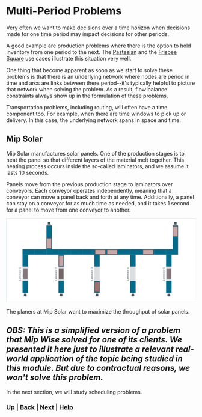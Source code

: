 # Multi-Period Problems
Very often we want to make decisions over a time horizon when decisions made 
for one time period may impact decisions for other periods. 

A good example are production problems where there is the option to hold 
inventory from one period to the next. The 
[Pastesian](https://www.mipwise.com/use-cases/pastesian) and the 
[Frisbee Square](https://www.mipwise.com/use-cases/frisbee-square) use cases 
illustrate this situation very well.

One thing that become apparent as soon as we start to solve these problems 
is that there is an underlying network where nodes are period in time and 
arcs are links between there period--it's typically helpful to picture that 
network when solving the problem. As a result, flow balance constraints 
always show up in the formulation of these problems.

Transportation problems, including routing, will often have a time component 
too. For example, when there are time windows to pick up or delivery. In 
this case, the underlying network spans in space and time.

## Mip Solar
Mip Solar manufactures solar panels. One of the production stages is to heat 
the panel so that different layers of the material melt together. This 
heating process occurs inside the so-called laminators, and we assume it 
lasts 10 seconds.

Panels move from the previous production stage to laminators over conveyors. 
Each conveyor operates independently, meaning that a conveyor can move a panel 
back and forth at any time. Additionally, a panel can stay on a conveyor for 
as much time as needed, and it takes 1 second for a panel to move from one 
conveyor to another.

![Mip Solar](docs/mip_solar.png)

The planers at Mip Solar want to maximize the throughput of solar panels.

*OBS: This is a simplified version of a problem that Mip Wise solved for one of 
its clients. We presented it here just to illustrate a relevant real-world 
application of the topic being studied in this module. But due to 
contractual reasons, we won't solve this problem.*
------------------------------------------------------------------------------

In the next section, we will study scheduling problems.

### [Up][up] | [Back][back] | [Next][next] | [Help][help]

[up]: ../README.md
[back]: ../2_routing_problems/README.md
[next]: ../4_scheduling_problems/README.md
[help]: ../../0_help/README.md